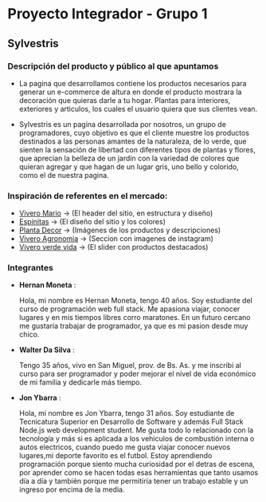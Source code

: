 # Proyecto Integrador - Grupo 1
## **Sylvestris**
### **Descripción del producto y público al que apuntamos**

 - La pagina que desarrollamos contiene los productos necesarios para generar un e-commerce de altura en donde el producto mostrara la decoración que quieras darle a tu hogar. Plantas para interiores, exteriores y articulos, los cuales el usuario quiera que sus clientes vean.
 
 - Sylvestris es un pagina desarrollada por nosotros, un grupo de programadores, cuyo objetivo es que el cliente muestre los productos destinados a las personas amantes de la naturaleza, de lo verde, que sienten la sensación de libertad con diferentes tipos de plantas y flores, que aprecian la belleza de un jardín con la variedad de colores que quieran agregar y que hagan de un lugar gris, uno bello y colorido, como el de nuestra pagina.

### **Inspiración de referentes en el mercado:**
- [Vivero Mario](https://tienda.viveromario.com.ar/) -> (El header del sitio, en estructura y diseño)
- [Espinitas](https://hernan0066.wixsite.com/my-site-3) -> (El diseño del sitio y los colores)
- [Planta Decor](https://plantadecor.com/) -> (Imágenes de los productos y descripciones)
- [Vivero Agronomia](https://viveroagronomia.com.ar/) -> (Seccion con imagenes de instagram)
- [Vivero verde vida](https://viveroverdevida.com.ar/) -> (El slider con productos destacados)
### **Integrantes**
- **Hernan Moneta** :
  
  Hola, mi nombre es Hernan Moneta, tengo 40 años. Soy estudiante del curso de programación web full stack. Me apasiona viajar, conocer lugares y en mis tiempos libres corro maratones. En un futuro cercano me gustaría trabajar de programador, ya que es mi pasion desde muy chico.

- **Walter Da Silva** :

  Tengo 35 años, vivo en San Miguel, prov. de Bs. As. y me inscribi al curso para ser programador y poder mejorar el nivel de vida económico de mi familia y dedicarle más tiempo.

- **Jon Ybarra** :
  
  Hola, mi nombre es Jon Ybarra, tengo 31 años. Soy estudiante de Tecnicatura Superior en Desarrollo de Software y además Full Stack Node.js web development student.
  Me gusta todo lo relacionado con la tecnología y más si es aplicada a los vehiculos de combustión interna o autos electricos, cuando puedo me gusta viajar conocer nuevos lugares,mi deporte favorito es el futbol.
  Estoy aprendiendo programación porque siento mucha curiosidad por el detras de escena, por aprender como se hacen todas esas herramientas que tanto usamos día a día y también porque me permitiría tener un trabajo estable y un ingreso por encima de la media.